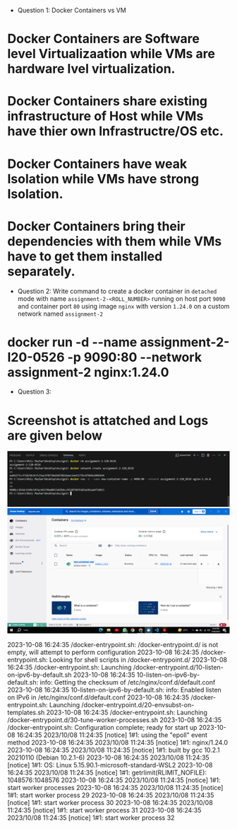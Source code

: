 - Question 1: Docker Containers vs VM
# Docker Containers are Software level Virtualizaation while VMs are hardware lvel virtualization.
# Docker Containers share existing infrastructure of Host while VMs have thier own Infrastructre/OS etc.
# Docker Containers have weak Isolation while VMs have strong Isolation.
# Docker Containers bring their dependencies with them while VMs have to get them installed separately.

- Question 2:  Write command to create a docker container in `detached` mode with name `assignment-2-<ROLL_NUMBER>` running on host port `9090` and container port `80` using image `nginx` with version `1.24.0` on a custom network named `assignment-2`

# docker run -d --name assignment-2-I20-0526 -p 9090:80 --network assignment-2 nginx:1.24.0

- Question 3:  

# Screenshot is attatched and Logs are given below


![Alt Text](i200526.png)
![Alt Text](i200526_2.png)


2023-10-08 16:24:35 /docker-entrypoint.sh: /docker-entrypoint.d/ is not empty, will attempt to perform configuration
2023-10-08 16:24:35 /docker-entrypoint.sh: Looking for shell scripts in /docker-entrypoint.d/
2023-10-08 16:24:35 /docker-entrypoint.sh: Launching /docker-entrypoint.d/10-listen-on-ipv6-by-default.sh
2023-10-08 16:24:35 10-listen-on-ipv6-by-default.sh: info: Getting the checksum of /etc/nginx/conf.d/default.conf
2023-10-08 16:24:35 10-listen-on-ipv6-by-default.sh: info: Enabled listen on IPv6 in /etc/nginx/conf.d/default.conf
2023-10-08 16:24:35 /docker-entrypoint.sh: Launching /docker-entrypoint.d/20-envsubst-on-templates.sh
2023-10-08 16:24:35 /docker-entrypoint.sh: Launching /docker-entrypoint.d/30-tune-worker-processes.sh
2023-10-08 16:24:35 /docker-entrypoint.sh: Configuration complete; ready for start up
2023-10-08 16:24:35 2023/10/08 11:24:35 [notice] 1#1: using the "epoll" event method
2023-10-08 16:24:35 2023/10/08 11:24:35 [notice] 1#1: nginx/1.24.0
2023-10-08 16:24:35 2023/10/08 11:24:35 [notice] 1#1: built by gcc 10.2.1 20210110 (Debian 10.2.1-6) 
2023-10-08 16:24:35 2023/10/08 11:24:35 [notice] 1#1: OS: Linux 5.15.90.1-microsoft-standard-WSL2
2023-10-08 16:24:35 2023/10/08 11:24:35 [notice] 1#1: getrlimit(RLIMIT_NOFILE): 1048576:1048576
2023-10-08 16:24:35 2023/10/08 11:24:35 [notice] 1#1: start worker processes
2023-10-08 16:24:35 2023/10/08 11:24:35 [notice] 1#1: start worker process 29
2023-10-08 16:24:35 2023/10/08 11:24:35 [notice] 1#1: start worker process 30
2023-10-08 16:24:35 2023/10/08 11:24:35 [notice] 1#1: start worker process 31
2023-10-08 16:24:35 2023/10/08 11:24:35 [notice] 1#1: start worker process 32

